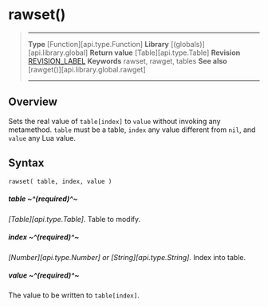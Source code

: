 # rawset()

> --------------------- ------------------------------------------------------------------------------------------
> __Type__              [Function][api.type.Function]
> __Library__           [(globals)][api.library.global]
> __Return value__      [Table][api.type.Table]
> __Revision__          [REVISION_LABEL](REVISION_URL)
> __Keywords__          rawset, rawget, tables
> __See also__          [rawget()][api.library.global.rawget]
> --------------------- ------------------------------------------------------------------------------------------


## Overview

Sets the real value of `table[index]` to `value` without invoking any metamethod. `table` must be a table, `index` any value different from `nil`, and `value` any Lua value.

## Syntax

	rawset( table, index, value )

##### table ~^(required)^~
_[Table][api.type.Table]._ Table to modify.

##### index ~^(required)^~
_[Number][api.type.Number] or [String][api.type.String]._ Index into table.

##### value ~^(required)^~
The value to be written to `table[index]`.